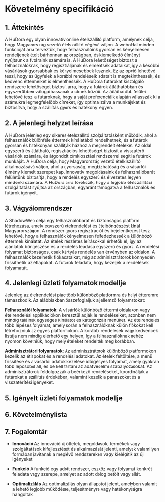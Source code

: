 # Követelmény specifikáció

## 1. Áttekintés

A HuDora egy olyan innovatív online ételszállító platform, amelynek célja, hogy Magyarország vezető 
ételszállító cégévé váljon. A weboldal minden funkcióját arra terveztük, hogy felhasználóink gyorsan 
és kényelmesen rendeljenek ételt bárhonnan az országban, és kiemelkedő élményt nyújtsunk a futáraink 
számára is. A HuDora lehetőséget biztosít a felhasználóknak, hogy regisztráljanak és elmentsék 
adataikat, így a későbbi vásárlások gyorsabbak és kényelmesebbek lesznek. Ez az opció lehetővé 
teszi, hogy az ügyfelek a korábbi rendeléseik adatait is megtekinthessék, és kedvenc éttermeiket is 
elmenthessék. A HuDora futárokat kiszolgáló rendszere lehetőséget biztosít arra, hogy a futárok 
átláthatóbban és egyszerűbben válogathassanak a címek között. Az átláthatóbb felület lehetővé teszi 
a futároknak, hogy a saját preferenciáik alapján válasszák ki a számukra legmegfelelőbb címeket, így 
optimalizálva a munkájukat és biztosítva, hogy a szállítás gyors és hatékony legyen.

## 2. A jelenlegi helyzet leírása

A HuDora jelenleg egy sikeres ételszállító szolgáltatásként működik, ahol a felhasználók különféle 
éttermek kínálatából rendelhetnek, és a futárok gyorsan és hatékonyan szállítják házhoz a megrendelt 
ételeket. Az oldal egyszerű és átlátható, regisztrációs lehetőséget biztosít a visszatérő vásárlók 
számára, és átgondolt címkiosztási rendszerrel segíti a futárok munkáját. A HuDora célja, hogy 
Magyarország vezető ételkiszállító alkalmazásává váljon, ahol a gyorsaság, megbízhatóság és a 
vásárlói élmény kiemelt szerepet kap. Innovatív megoldásaink és felhasználóbarát felületünk 
biztosítja, hogy a rendelés egyszerű és élvezetes legyen mindenki számára. A HuDora arra törekszik, 
hogy a legjobb ételszállítási szolgáltatást nyújtsa az országban, egyaránt támogatva a felhasználók 
és futárok igényeit.

## 3. Vágyálomrendszer

A ShadowWeb célja egy felhasználóbarát és biztonságos platform létrehozása, amely egyszerű ételrendelést és ételböngészést kínál Magyarországon.
A rendszer gyors regisztrációt és bejelentkezést tesz lehetővé, hogy a felhasználók kényelmesen felfedezhessék a különböző éttermek kínálatát.
Az ételek részletes leírásokkal érhetők el, így az ajánlatok böngészése és a rendelés leadása egyszerű és gyors.
A rendelési folyamat biztonságos, csak kártyás rendelés van érvényben az oldalon.
A felhasználók kezelhetik fiókadataikat, míg az adminisztrátorok könnyedén frissíthetik az étlapokat.
A futárok feladata, hogy kezeljék a rendelések folyamatát.

## 4. Jelenlegi üzleti folyamatok modellje

Jelenleg az ételrendelési piac több különböző platformra és helyi étteremre támaszkodik.
Az alábbiakban összefoglaljuk a jellemző folyamatokat:

**Felhasználói folyamatok**: 
A vásárlók különböző éttermi oldalakon vagy ételrendelési applikációkon keresztül adják le rendeléseiket, 
azonban nem mindig találnak egységes kínálatot és kategorizált menüket. 
Az ételrendelés több lépéses folyamat, amely során a felhasználóknak külön fiókokat kell létrehozniuk az egyes platformokon. 
A korábbi rendelések vagy kedvencek listája nem mindig elérhető egy helyen, 
így a felhasználóknak nehéz nyomon követniük, hogy mely ételeket rendelték meg korábban.

**Adminisztrátori folyamatok**: 
Az adminisztrátorok különböző platformokon kezelik az étlapokat és a rendelési adatokat. 
Az ételek feltöltése, a menü frissítése és a vásárlói adatok kezelése időigényes folyamat, 
amely gyakran több lépcsőből áll, és be kell tartani az adatvédelmi szabályozásokat. 
Az adminisztrátorok feldolgozzák a beérkező rendeléseket, koordinálják a futárokat a szállítás érdekében, 
valamint kezelik a panaszokat és a visszatérítési igényeket.

## 5. Igényelt üzleti folyamatok modellje
## 6. Követelménylista
## 7. Fogalomtár

+ **Innováció** Az innováció új ötletek, megoldások, termékek vagy szolgáltatások kifejlesztését és alkalmazását jelenti, amelyek valamilyen formában javítanak a meglévő rendszereken vagy kielégítik az új igényeket.

+ **Funkció** A funkció egy adott rendszer, eszköz vagy folyamat konkrét feladata vagy szerepe, amelyet az adott dolog betölt vagy ellát.

+ **Optimalizálás** Az optimalizálás olyan állapotot jelent, amelyben valamit a lehető legjobb működésre, teljesítményre vagy hatékonyságra hangoltak.